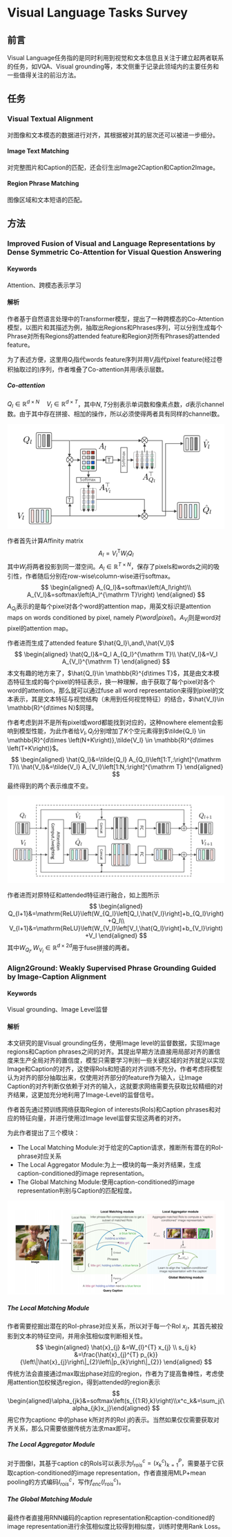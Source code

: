 # Visual Language Tasks Survey

## 前言

Visual Language任务指的是同时利用到视觉和文本信息且关注于建立起两者联系的任务，如VQA、Visual grounding等，本文侧重于记录此领域内的主要任务和一些值得关注的前沿方法。

## 任务

### Visual Textual Alignment

对图像和文本模态的数据进行对齐，其根据被对其的层次还可以被进一步细分。

#### Image Text Matching

对完整图片和Caption的匹配，还会衍生出Image2Caption和Caption2Image。

#### Region Phrase Matching

图像区域和文本短语的匹配。

## 方法

### Improved Fusion of Visual and Language Representations by Dense Symmetric Co-Attention for Visual Question Answering

#### Keywords

Attention、跨模态表示学习

#### 解析

作者基于自然语言处理中的Transformer模型，提出了一种跨模态的Co-Attention模型，以图片和其描述为例，抽取出Regions和Phrases序列，可以分别生成每个Phrase对所有Regions的attended feature和Region对所有Phrases的attended feature。

为了表述方便，这里用$Q_l$指代words feature序列并用$V_l$指代pixel feature(经过卷积抽取过的)序列，作者堆叠了Co-attention并用$l$表示层数。

##### Co-attention

$Q_l \in \mathbb{R}^{d\times N}\quad V_l \in \mathbb{R}^{d\times T}$，其中$N,T$分别表示单词数和像素点数，$d$表示channel数。由于其中存在拼接、相加的操作，所以必须使得两者具有同样的channel数。

![image-20200205220237786](..\imgs\image-20200205220237786.png)

作者首先计算Affinity matrix
$$
A_l=V_l^{\mathrm T} W_l Q_l
$$
其中$W_l$将两者投影到同一潜空间。$A_l \in \mathbb{R}^{T\times N}$，保存了pixels和words之间的吸引性，作者随后分别在row-wise\column-wise进行softmax。
$$
\begin{aligned}
A_{Q_l}&=softmax\left(A_l\right)\\
A_{V_l}&=softmax\left(A_l^{\mathrm T}\right)
\end{aligned}
$$
$A_{Q_l}$表示的是每个pixel对各个word的attention map，用英文标识是attention maps on words conditioned by pixel, namely $P\left(word|pixel\right)$。$A_{V_l}$则是word对pixel的attention map。

作者进而生成了attended feature $\hat{Q_l}\,and\,\hat{V_l}$
$$
\begin{aligned}
\hat{Q_l}&=Q_l A_{Q_l}^{\mathrm T}\\
\hat{V_l}&=V_l A_{V_l}^{\mathrm T}
\end{aligned}
$$
本文有趣的地方来了，$\hat{Q_l}\in \mathbb{R}^{d\times T}$，其是由文本模态特征生成的每个pixel的特征表示，换一种理解，由于获取了每个pixel对各个word的attention，那么就可以通过fuse all word representation来得到pixel的文本表示，其是文本特征与视觉结构（未用到任何视觉特征）的结合，$\hat{V_l}\in \mathbb{R}^{d\times N}$同理。

作者考虑到并不是所有pixel或word都能找到对应的，这种nowhere element会影响到模型性能，为此作者给$V_l,Q_l$分别增加了$K$个空元素得到$\tilde{Q_l} \in \mathbb{R}^{d\times \left(N+K\right)},\tilde{V_l} \in \mathbb{R}^{d\times \left(T+K\right)}$。
$$
\begin{aligned}
\hat{Q_l}&=\tilde{Q_l} A_{Q_l}\left[1:T,:\right]^{\mathrm T}\\
\hat{V_l}&=\tilde{V_l} A_{V_l}\left[1:N,:\right]^{\mathrm T}
\end{aligned}
$$
最终得到的两个表示维度不变。

![image-20200205215818181](..\imgs\image-20200205215818181.png)

作者进而对原特征和attended特征进行融合，如上图所示
$$
\begin{aligned}
Q_{l+1}&=\mathrm{ReLU}\left(W_{Q_l}\left[Q_l,\hat{V_l}\right]+b_{Q_l}\right)+Q_l\\
V_{l+1}&=\mathrm{ReLU}\left(W_{V_l}\left[V_l,\hat{Q_l}\right]+b_{V_l}\right)+V_l
\end{aligned}
$$
其中$W_{Q_l},W_{V_l} \in \mathbb{R}^{d\times 2d}$用于fuse拼接的两者。

### Align2Ground: Weakly Supervised Phrase Grounding Guided by Image-Caption Alignment 

#### Keywords

Visual grounding、Image Level监督

#### 解析

本文研究的是Visual grounding任务，使用Image level的监督数据，实现Image regions和Caption phrases之间的对齐。其提出早期方法直接用局部对齐的置信度来生产全局对齐的置信度，模型只需要学习判别一些关键区域的对齐就足以实现Image和Caption的对齐，这使得RoIs和短语的对齐训练不充分。作者考虑将模型认为对齐的部分抽取出来，仅使用对齐部分的feature作为输入，让Image Caption的对齐判断仅依赖于对齐的输入，这就要求网络需要先获取比较精细的对齐结果，这更加充分地利用了Image-Level的监督信号。

作者首先通过预训练网络获取Region of interests(RoIs)和Caption phrases和对应的特征向量，并进行使用过Image level监督实现这两者的对齐。

为此作者提出了三个模块：

* The Local Matching Module:对于给定的Caption请求，推断所有潜在的RoI-phrase对应关系
* The Local Aggregator Module:为上一模块的每一条对齐结果，生成caption-conditioned的image representation。
* The Global Matching Module:使用caption-conditioned的image representation判别与Caption的匹配程度。

![image-20200205214846947](..\imgs\image-20200205214846947.png)

##### The Local Matching Module

作者需要挖掘出潜在的RoI-phrase对应关系，所以对于每一个RoI $x_j$，其首先被投影到文本的特征空间，并用余弦相似度判断相关性。
$$
\begin{aligned}
\hat{x}_{j} &=W_{l}^{T} x_{j} \\
s_{j k} &=\frac{\hat{x}_{j}^{T} p_{k}}{\left\|\hat{x}_{j}\right\|_{2}\left\|p_{k}\right\|_{2}}
\end{aligned}
$$
传统方法会直接通过max取出phase对应的region，作者为了提高鲁棒性，考虑使用attention加权候选region，得到attended的region表示
$$
\begin{aligned}\alpha_{jk}&=softmax\left(s_{{1:R},k}\right)\\x^c_k&=\sum_j{\alpha_{jk}x_j}\end{aligned}
$$
用它作为captionc 中的phase k所对齐的RoI j的表示。当然如果仅仅需要获取对齐关系，那么只需要依据传统方法求max即可。

##### The Local Aggregator Module

对于图像I，其基于caption c的RoIs可以表示为$I^c_{rois}=\left(x^c_k\right)^P_{k=1}$，需要基于它获取caption-conditioned的image representation，作者直接用MLP+mean pooling的方式编码$I^c_{rois}$，写作$f_{enc}\left(I^c_{rois}\right)$。

##### The Global Matching Module

最终作者直接用RNN编码的caption representation和caption-conditioned的image representation进行余弦相似度比较得到相似度，训练时使用Rank Loss。





